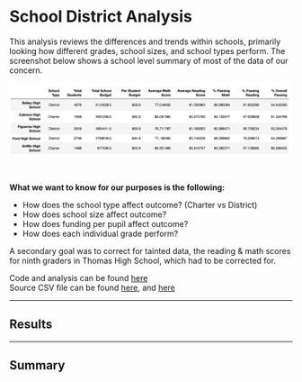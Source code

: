 # School District Analysis
This analysis reviews the differences and trends within schools, primarily looking how different grades, school sizes, and school types perform. The screenshot below shows a school level summary of most of the data of our concern. 

![school summary screenshot](https://github.com/carlosjennings1991/School_District_Analysis/blob/main/Resources/school_summary_screenshot.png)

<br />

**What we want to know for our purposes is the following:**

* How does the school type affect outcome? (Charter vs District)
* How does school size affect outcome?
* How does funding per pupil affect outcome?
* How does each individual grade perform?

A secondary goal was to correct for tainted data, the reading & math scores for ninth graders in Thomas High School, which had to be corrected for. 

Code and analysis can be found [here](https://github.com/carlosjennings1991/School_District_Analysis/blob/main/PyCitySchools_Challenge_testing.ipynb)
<br />
Source CSV file can be found [here](https://github.com/carlosjennings1991/School_District_Analysis/blob/main/Resources/schools_complete.csv), and [here](https://github.com/carlosjennings1991/School_District_Analysis/blob/main/Resources/students_complete.csv) 

---

## Results

---

## Summary
